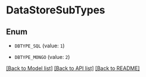 # DataStoreSubTypes

## Enum


* `DBTYPE_SQL` (value: `1`)

* `DBTYPE_MONGO` (value: `2`)


[[Back to Model list]](../README.md#documentation-for-models) [[Back to API list]](../README.md#documentation-for-api-endpoints) [[Back to README]](../README.md)


